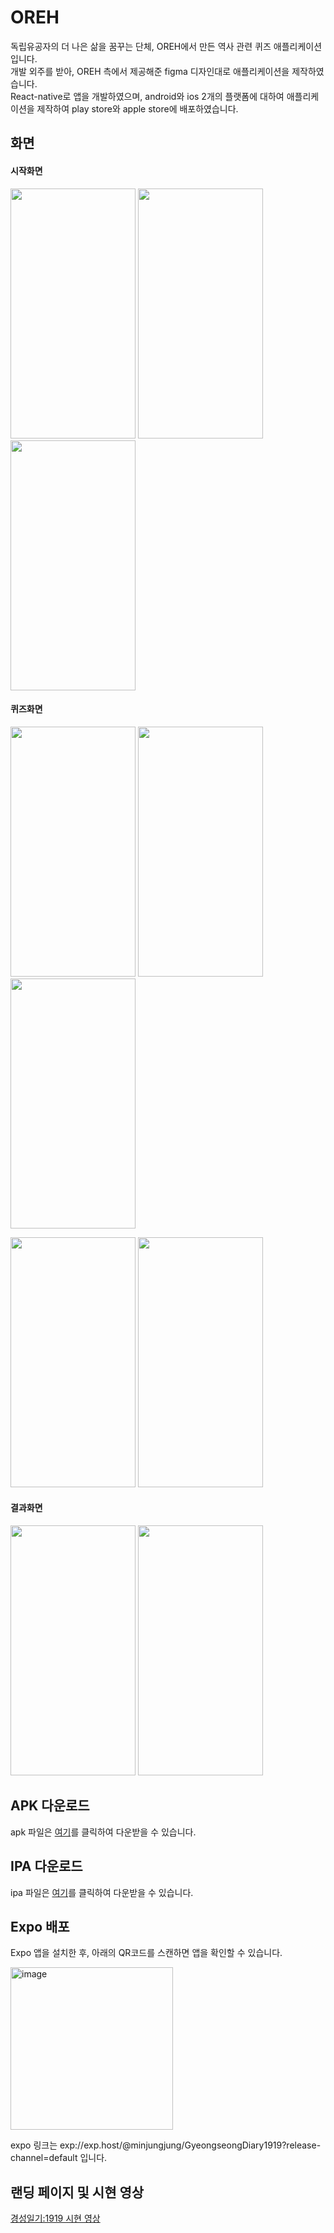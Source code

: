 # OREH
독립유공자의 더 나은 삶을 꿈꾸는 단체, OREH에서 만든 역사 관련 퀴즈 애플리케이션입니다.\
개발 외주를 받아, OREH 측에서 제공해준 figma 디자인대로 애플리케이션을 제작하였습니다.\
React-native로 앱을 개발하였으며, android와 ios 2개의 플랫폼에 대하여 애플리케이션을 제작하여 play store와 apple store에 배포하였습니다.
## 화면
#### 시작화면
<img src="https://user-images.githubusercontent.com/52921222/208730924-82a3d9a6-b67c-4e09-b94d-bca46af3349e.png"  width="200" height="400"/> <img src="https://user-images.githubusercontent.com/52921222/208731002-6336b347-ee17-4976-a3bd-cf24f29b8355.png"  width="200" height="400"/>
<img src="https://user-images.githubusercontent.com/52921222/208731023-5bdd66c0-34cc-41fa-bf71-d476e3e070d8.png"  width="200" height="400"/>
#### 퀴즈화면
<img src="https://user-images.githubusercontent.com/52921222/208732216-e9b77151-e15a-4ac6-b10c-eb86e78d654a.png"  width="200" height="400"/> <img src="https://user-images.githubusercontent.com/52921222/208732501-bf00172f-00de-4c7d-9fef-4e394028fa18.png"  width="200" height="400"/>
<img src="https://user-images.githubusercontent.com/52921222/208732346-a69c81c2-5e39-49b1-9dfc-a33afc58eee7.png"  width="200" height="400"/>

<img src="https://user-images.githubusercontent.com/52921222/208731846-8ead6138-9a85-420e-837c-a66633f45a60.png"  width="200" height="400"/> <img src="https://user-images.githubusercontent.com/52921222/208731887-9efa967c-a438-4df8-9bdd-1e799125a773.png"  width="200" height="400"/> 
#### 결과화면
<img src="https://user-images.githubusercontent.com/52921222/208732950-c6039f8e-2980-4d93-b22e-337bd2a11ebe.png"  width="200" height="400"/> <img src="https://user-images.githubusercontent.com/52921222/208733099-efa6c6c0-ac45-49bb-9f1e-51f3779766c9.png"  width="200" height="400"/>


## APK 다운로드
apk 파일은 [여기](https://expo.dev/artifacts/eas/tvnGdzdWKnMmi3mHVDLeMy.apk)를 클릭하여 다운받을 수 있습니다.
## IPA 다운로드
ipa 파일은 [여기](https://expo.dev/artifacts/eas/pFLwz1eHLTUyRWy4QJYc3t.ipa)를 클릭하여 다운받을 수 있습니다.
## Expo 배포
Expo 앱을 설치한 후, 아래의 QR코드를 스캔하면 앱을 확인할 수 있습니다.

<img width="260" alt="image" src="https://user-images.githubusercontent.com/52921222/208730360-1687f91d-71e1-446a-a9c0-e7a2ac1097b9.png">

expo 링크는 exp://exp.host/@minjungjung/GyeongseongDiary1919?release-channel=default 입니다.
## 랜딩 페이지 및 시현 영상
[경성일기:1919 시현 영상](https://www.notion.so/1919-d0008ae563e6414299da7a3c7d122452?pvs=4)
